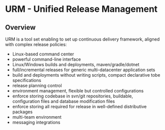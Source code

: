 # URM - Unified Release Management

## Overview

  URM is a tool set enabling to set up continuous delivery framework, aligned with complex release policies:
  - Linux-based command center
  - powerful command-line interface
  - Linux/Windows builds and deployments, maven/gradle/dotnet
  - full/incremental releases for generic multi-datacenter application sets
  - build and deployments without writing scripts, compact declarative tobe specifications
  - release planning control
  - environment management, flexible but controlled configurations
  - enforce storing codebase in svn/git repositories, buildable, configuration files and database modification files
  - enforce storing all required for release in well-defined distributive packages
  - multi-team environment
  - messaging integrations
   
  
